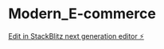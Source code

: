# Modern_E-commerce

[Edit in StackBlitz next generation editor ⚡️](https://stackblitz.com/~/github.com/FxamarAboali/Modern_E-commerce)